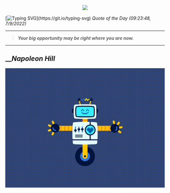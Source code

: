 <p align='center'><img src='https://komarev.com/ghpvc/?username=hungpurdie&label=Total+Vistors&color=brightgreen&style=plastic'></p> 

[![Typing SVG](https://readme-typing-svg.herokuapp.com?font=Press+Start+2P&color=C2F784&size=35&width=900&height=100&lines=Hello+World%2C+I'm+Hung+!)](https://git.io/typing-svg) 
 _Quote of the Day (09:23:48, 7/9/2022)_
___
>**_Your big opportunity may be right where you are now._**
___

## __**_Napoleon Hill_**

![RobotDance](src/assets/images/robot-dancing-dribble.gif?style=center)
